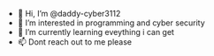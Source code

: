 - 👋 Hi, I’m @daddy-cyber3112
- 👀 I’m interested in programming and cyber security
- 🌱 I’m currently learning eveything i can get
- 📫 Dont reach out to me please

<!---
daddy-cyber3112/daddy-cyber3112 is a ✨ special ✨ repository because its `README.md` (this file) appears on your GitHub profile.
You can click the Preview link to take a look at your changes.
--->
